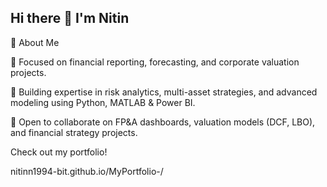 ## Hi there 👋 I'm Nitin

🚀 About Me

🔭 Focused on financial reporting, forecasting, and corporate valuation projects.

🌱 Building expertise in risk analytics, multi-asset strategies, and advanced modeling using Python, MATLAB & Power BI.

👯 Open to collaborate on FP&A dashboards, valuation models (DCF, LBO), and financial strategy projects.

Check out my portfolio! 

nitinn1994-bit.github.io/MyPortfolio-/
